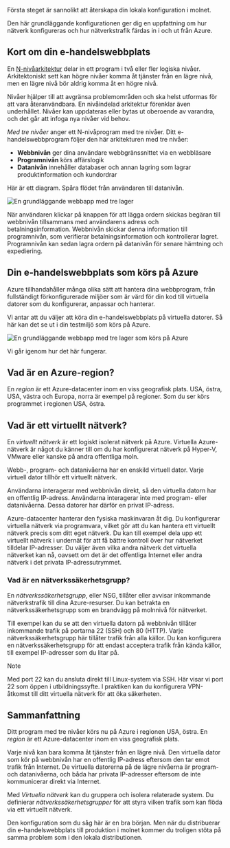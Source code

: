 Första steget är sannolikt att återskapa din lokala konfiguration i molnet.

Den här grundläggande konfigurationen ger dig en uppfattning om hur nätverk konfigureras och hur nätverkstrafik färdas in i och ut från Azure.

## <a name="your-e-commerce-site-at-a-glance"></a>Kort om din e-handelswebbplats

En [N-nivåarkitektur](https://docs.microsoft.com/en-us/azure/architecture/guide/architecture-styles/n-tier) delar in ett program i två eller fler logiska nivåer. Arkitektoniskt sett kan högre nivåer komma åt tjänster från en lägre nivå, men en lägre nivå bör aldrig komma åt en högre nivå.

Nivåer hjälper till att avgränsa problemområden och ska helst utformas för att vara återanvändbara. En nivåindelad arkitektur förenklar även underhållet. Nivåer kan uppdateras eller bytas ut oberoende av varandra, och det går att infoga nya nivåer vid behov.

_Med tre nivåer_ anger ett N-nivåprogram med tre nivåer. Ditt e-handelswebbprogram följer den här arkitekturen med tre nivåer:

* **Webbnivån** ger dina användare webbgränssnittet via en webbläsare
* **Programnivån** körs affärslogik
* **Datanivån** innehåller databaser och annan lagring som lagrar produktinformation och kundordrar

Här är ett diagram. Spåra flödet från användaren till datanivån.

![En grundläggande webbapp med tre lager](../media-draft/three-tier.png)

När användaren klickar på knappen för att lägga ordern skickas begäran till webbnivån tillsammans med användarens adress och betalningsinformation. Webbnivån skickar denna information till programnivån, som verifierar betalningsinformation och kontrollerar lagret. Programnivån kan sedan lagra ordern på datanivån för senare hämtning och expediering.

## <a name="your-e-commerce-site-running-on-azure"></a>Din e-handelswebbplats som körs på Azure

Azure tillhandahåller många olika sätt att hantera dina webbprogram, från fullständigt förkonfigurerade miljöer som är värd för din kod till virtuella datorer som du konfigurerar, anpassar och hanterar.

Vi antar att du väljer att köra din e-handelswebbplats på virtuella datorer. Så här kan det se ut i din testmiljö som körs på Azure.

![En grundläggande webbapp med tre lager som körs på Azure](../media-draft/test-deployment.png)

Vi går igenom hur det här fungerar.

## <a name="what-is-an-azure-region"></a>Vad är en Azure-region?

En _region_ är ett Azure-datacenter inom en viss geografisk plats. USA, östra, USA, västra och Europa, norra är exempel på regioner. Som du ser körs programmet i regionen USA, östra.

## <a name="what-is-a-virtual-network"></a>Vad är ett virtuellt nätverk?

En _virtuellt nätverk_ är ett logiskt isolerat nätverk på Azure. Virtuella Azure-nätverk är något du känner till om du har konfigurerat nätverk på Hyper-V, VMware eller kanske på andra offentliga moln.

Webb-, program- och datanivåerna har en enskild virtuell dator. Varje virtuell dator tillhör ett virtuellt nätverk.

Användarna interagerar med webbnivån direkt, så den virtuella datorn har en offentlig IP-adress. Användarna interagerar inte med program- eller datanivåerna. Dessa datorer har därför en privat IP-adress.

Azure-datacenter hanterar den fysiska maskinvaran åt dig. Du konfigurerar virtuella nätverk via programvara, vilket gör att du kan hantera ett virtuellt nätverk precis som ditt eget nätverk. Du kan till exempel dela upp ett virtuellt nätverk i undernät för att få bättre kontroll över hur nätverket tilldelar IP-adresser. Du väljer även vilka andra nätverk det virtuella nätverket kan nå, oavsett om det är det offentliga Internet eller andra nätverk i det privata IP-adressutrymmet.

### <a name="whats-a-network-security-group"></a>Vad är en nätverkssäkerhetsgrupp?

En _nätverkssäkerhetsgrupp_, eller NSG, tillåter eller avvisar inkommande nätverkstrafik till dina Azure-resurser. Du kan betrakta en nätverkssäkerhetsgrupp som en brandvägg på molnnivå för nätverket.

Till exempel kan du se att den virtuella datorn på webbnivån tillåter inkommande trafik på portarna 22 (SSH) och 80 (HTTP). Varje nätverkssäkerhetsgrupp här tillåter trafik från alla källor. Du kan konfigurera en nätverkssäkerhetsgrupp för att endast acceptera trafik från kända källor, till exempel IP-adresser som du litar på.

> [!NOTE]
> Med port 22 kan du ansluta direkt till Linux-system via SSH. Här visar vi port 22 som öppen i utbildningssyfte. I praktiken kan du konfigurera VPN-åtkomst till ditt virtuella nätverk för att öka säkerheten.

## <a name="summary"></a>Sammanfattning

Ditt program med tre nivåer körs nu på Azure i regionen USA, östra. En _region_ är ett Azure-datacenter inom en viss geografisk plats.

Varje nivå kan bara komma åt tjänster från en lägre nivå. Den virtuella dator som kör på webbnivån har en offentlig IP-adress eftersom den tar emot trafik från Internet. De virtuella datorerna på de lägre nivåerna är program- och datanivåerna, och båda har privata IP-adresser eftersom de inte kommunicerar direkt via Internet.

Med _Virtuella nätverk_ kan du gruppera och isolera relaterade system. Du definierar _nätverkssäkerhetsgrupper_ för att styra vilken trafik som kan flöda via ett virtuellt nätverk.

Den konfiguration som du såg här är en bra början. Men när du distribuerar din e-handelswebbplats till produktion i molnet kommer du troligen stöta på samma problem som i den lokala distributionen.
